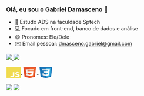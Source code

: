 ### Olá, eu sou o Gabriel Damasceno 👋


- 🎒 Estudo ADS na faculdade Sptech
- 💻 Focado em front-end, banco de dados e análise
- 😄 Pronomes: Ele/Dele
- ✉️ Email pessoal: dmasceno.gabriel@gmail.com

<div align="left">
  <a href="https://github.com/Gdmasceno">
  <img height="180em" src="https://github-readme-stats.vercel.app/api?username=Gdmasceno&show_icons=true&theme=dracula&include_all_commits=true&count_private=true"/>
  <img height="180em" src="https://github-readme-stats.vercel.app/api/top-langs/?username=Gdmasceno&layout=compact&langs_count=7&theme=dracula"/>
</div>
  <div style="display: inline_block"><br>
  <img align="center" alt="Gab-Js" height="30" width="40" src="https://raw.githubusercontent.com/devicons/devicon/master/icons/javascript/javascript-plain.svg">
  <img align="center" alt="Gab-HTML" height="30" width="40" src="https://raw.githubusercontent.com/devicons/devicon/master/icons/html5/html5-original.svg">
  <img align="center" alt="Gab-CSS" height="30" width="40" src="https://raw.githubusercontent.com/devicons/devicon/master/icons/css3/css3-original.svg">
</div>
  
  
  <div> 
   <br>
  <a href="https://instagram.com/damascen.g" target="_blank"><img src="https://img.shields.io/badge/-Instagram-%23E4405F?style=for-the-badge&logo=instagram&logoColor=white" target="_blank"></a>
  <a href = "mailto:dmasceno.gabriel@gmail.com"><img src="https://img.shields.io/badge/-Gmail-%23333?style=for-the-badge&logo=gmail&logoColor=white" target="_blank"></a>

 
</div>
